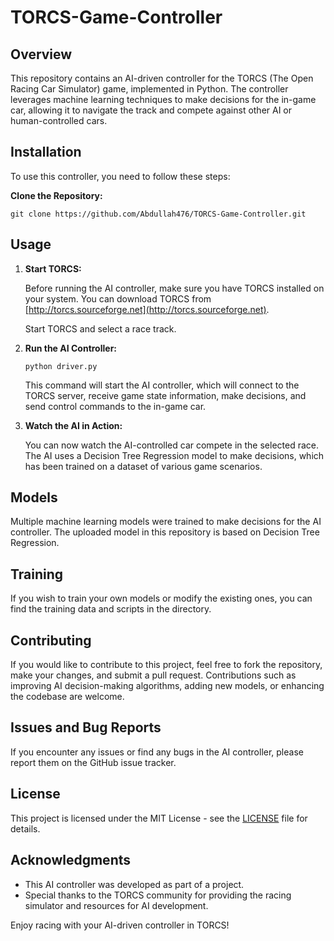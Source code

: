 # TORCS-Game-Controller

## Overview

This repository contains an AI-driven controller for the TORCS (The Open Racing Car Simulator) game, implemented in Python. The controller leverages machine learning techniques to make decisions for the in-game car, allowing it to navigate the track and compete against other AI or human-controlled cars.

## Installation

To use this controller, you need to follow these steps:

**Clone the Repository:**

   ```
   git clone https://github.com/Abdullah476/TORCS-Game-Controller.git
   ```

## Usage

1. **Start TORCS:**

   Before running the AI controller, make sure you have TORCS installed on your system. You can download TORCS from [http://torcs.sourceforge.net](http://torcs.sourceforge.net).

   Start TORCS and select a race track.

2. **Run the AI Controller:**

   ```
   python driver.py
   ```

   This command will start the AI controller, which will connect to the TORCS server, receive game state information, make decisions, and send control commands to the in-game car.

3. **Watch the AI in Action:**

   You can now watch the AI-controlled car compete in the selected race. The AI uses a Decision Tree Regression model to make decisions, which has been trained on a dataset of various game scenarios.

## Models

Multiple machine learning models were trained to make decisions for the AI controller. The uploaded model in this repository is based on Decision Tree Regression.

## Training

If you wish to train your own models or modify the existing ones, you can find the training data and scripts in the directory.

## Contributing

If you would like to contribute to this project, feel free to fork the repository, make your changes, and submit a pull request. Contributions such as improving AI decision-making algorithms, adding new models, or enhancing the codebase are welcome.

## Issues and Bug Reports

If you encounter any issues or find any bugs in the AI controller, please report them on the GitHub issue tracker.

## License

This project is licensed under the MIT License - see the [LICENSE](LICENSE) file for details.

## Acknowledgments

- This AI controller was developed as part of a project.
- Special thanks to the TORCS community for providing the racing simulator and resources for AI development.

Enjoy racing with your AI-driven controller in TORCS!


